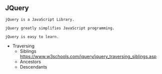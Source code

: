 ## JQuery
```
jQuery is a JavaScript Library.

jQuery greatly simplifies JavaScript programming.

jQuery is easy to learn.
```
- Traversing
  - Siblings
    https://www.w3schools.com/jquery/jquery_traversing_siblings.asp
  - Ancestors
  - Descendants
